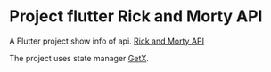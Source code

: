 # Project flutter Rick and Morty API

A Flutter project show info of api. [Rick and Morty API](https://rickandmortyapi.com/)

The project uses state manager [GetX](https://pub.dev/packages/get#about-get).
